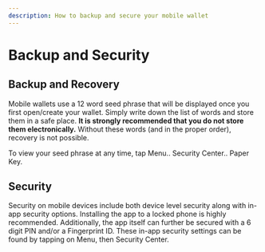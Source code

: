 ```yaml
---
description: How to backup and secure your mobile wallet
---
```


# Backup and Security

## Backup and Recovery

Mobile wallets use a 12 word seed phrase that will be displayed once you first open/create your wallet. Simply write down the list of words and store them in a safe place. **It is strongly recommended that you do not store them electronically.** Without these words \(and in the proper order\), recovery is not possible. 

To view your seed phrase at any time, tap Menu.. Security Center.. Paper Key.

## Security

Security on mobile devices include both device level security along with in-app security options. Installing the app to a locked phone is highly recommended. Additionally, the app itself can further be secured with a 6 digit PIN and/or a Fingerprint ID. These in-app security settings can be found by tapping on Menu, then Security Center.


